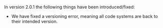 In version 2.0.1 the following things have been introduced/fixed:
- We have fixed a versioning error, meaning all code systems are back to their intended version. 